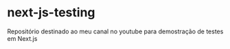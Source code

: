 # next-js-testing
 Repositório destinado ao meu canal no youtube para demostração de testes em Next.js
